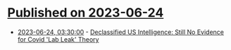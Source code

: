 # [Published on 2023-06-24](index.md)

* [2023-06-24, 03:30:00](https://yro.slashdot.org/story/23/06/24/011257/declassified-us-intelligence-still-no-evidence-for-covid-lab-leak-theory?utm_source=rss1.0mainlinkanon&utm_medium=feed) - [Declassified US Intelligence:  Still No Evidence for Covid 'Lab Leak' Theory](https://yro.slashdot.org/story/23/06/24/011257/declassified-us-intelligence-still-no-evidence-for-covid-lab-leak-theory?utm_source=rss1.0mainlinkanon&utm_medium=feed)
